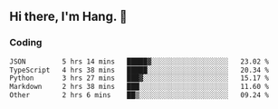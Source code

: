 ## Hi there, I'm Hang. 👋

### Coding

<!--START_SECTION:waka-->

```txt
JSON         5 hrs 14 mins   █████▓░░░░░░░░░░░░░░░░░░░   23.02 %
TypeScript   4 hrs 38 mins   █████░░░░░░░░░░░░░░░░░░░░   20.34 %
Python       3 hrs 27 mins   ███▓░░░░░░░░░░░░░░░░░░░░░   15.17 %
Markdown     2 hrs 38 mins   ███░░░░░░░░░░░░░░░░░░░░░░   11.60 %
Other        2 hrs 6 mins    ██▒░░░░░░░░░░░░░░░░░░░░░░   09.24 %
```

<!--END_SECTION:waka-->
